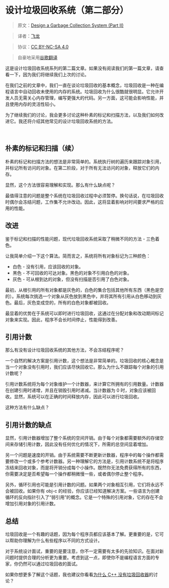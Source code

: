 # 设计垃圾回收系统（第二部分）

> 原文：[Design a Garbage Collection System (Part II)](http://blog.gainlo.co/index.php/2016/08/08/design-garbage-collection-system-part-ii/)

> 译者：[飞龙](https://github.com/wizardforcel)

> 协议：[CC BY-NC-SA 4.0](http://creativecommons.org/licenses/by-nc-sa/4.0/)

> 自豪地采用[谷歌翻译](https://translate.google.cn/)

这是设计垃圾回收系统系列的第二篇文章。如果没有阅读我们的第一篇文章，请查看一下，因为我们将继续我们上次的讨论。

在我们之前的文章中，我们一直在谈论垃圾回收的基本概念，垃圾回收是一种在编程语言中自动回收未使用的内存的系统。垃圾回收为什么很酷就很明显。它允许开发人员无需关心内存管理，编写更强大的代码。另一方面，这可能会影响性能，并且使用内存的灵活性较小。

为了继续我们的讨论，我会更多讨论这种朴素的标记和扫描方法，以及我们如何改进它。我还将介绍其他常见的设计垃圾回收系统的方法。

 

## 朴素的标记和扫描（续）

朴素的标记和扫描方法的想法是非常简单的。系统执行树的遍历来跟踪对象引用，并标记所有访问的对象。在第二阶段，对于所有无法访问的对象，释放它们的内存。

显然，这个方法很容易理解和实现。那么有什么缺点呢？

最值得注意的问题是整个系统在垃圾回收过程中必须暂停。换句话说，在垃圾回收时偶尔会冻结问题，工作集不允许改动。因此，这将显着影响对时间要求严格的应用的性能。

## 改进

鉴于标记和扫描的性能问题，现代垃圾回收系统采取了稍微不同的方法 - 三色着色。

让我简单介绍一下这个算法。简而言之，系统将所有对象标记为三种颜色：

+   白色 - 没有引用，应该回收的对象。
+   黑色 - 不可回收的可达对象。黑色的对象不引用白色的对象。
+   灰色 - 可从根到达的对象，但没有扫描是否引用了白色对象。

最初，从根引用的所有对象都是灰色的，白色的集合包括其他所有东西（黑色是空的）。系统每次挑选一个对象从灰色放到黑色中，并将其所有引用从白色移动到灰色。最后，灰色变成空的，所有的白色对象都被回收。

最显着的优势在于系统可以即时进行垃圾回收，这通过在分配对象和改动期间标记对象来实现。因此，程序不会长时间停止，性能得到改善。

## 引用计数

那么有没有设计垃圾回收系统的其他方法，不会冻结程序呢？

一个自然的解决方案是引用计数，这个想法是非常简单的。垃圾回收的核心概念是当一个对象没有引用时，我们应该尽快回收它。那么为什么不跟踪每个对象的引用计数呢？

引用计数系统将为每个对象维护一个计数器，来计算它所拥有的引用数量。计数器在创建引用时递增，并且在销毁引用时递减。当计数器为 0 时，对象应该被回收。显然，系统可以在正确的时间释放内存，因此可以进行垃圾回收。

这种方法有什么缺点？

## 引用计数的缺点

显然，引用计数器增加了整个系统的空间开销。由于每个对象都需要额外的存储空间来存储引用计数，因此没有任何优化的情况下，所需的总空间显着增加。

另一个问题是速度的开销。由于系统需要不断更新计数器，程序中的每个操作都需要修改一个或多个参考计数器。另一种理解它的方法是，引用计数系统不是将程序冻结来回收对象，而是将开销分成每个小操作。既然你无法免费获得所有的东西，你需要决定是否希望每一个操作都稍微慢一些，或者偶尔停止整个程序。

另外，循环引用也可能是引用计数的问题。如果两个对象相互引用，它们将永远不会被回收。如果你有 obj-c 的经验，你应该已经知道解决方案。一些语言为创建循环的反向指针引入了“弱引用”的概念。它是一个特殊的引用对象，它的存在不会增加引用对象的引用计数。

## 总结

垃圾回收是一个有趣的话题，因为每个程序员都应该基本了解。更重要的是，它可以帮助你理解为什么有些程序以不同的方式设计。

对于系统设计面试，重要的是要注意，你不一定需要有太多的先验知识。在面对新问题时提供合理的分析更为重要。考虑到这一点，即使你不是编程语言方面的专家，你仍然可以通过垃圾回收的面试。

如果你想更多了解这个话题，我也建议你看看[为什么 C++ 没有垃圾回收器](http://stackoverflow.com/questions/147130/why-doesnt-c-have-a-garbage-collector)的讨论？